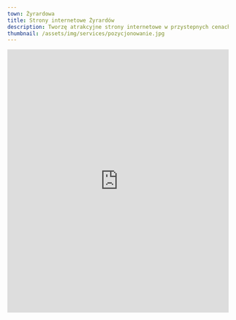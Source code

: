 ```yaml
---
town: Żyrardowa
title: Strony internetowe Żyrardów
description: Tworzę atrakcyjne strony internetowe w przystepnych cenach dla firm z Żyrardowa. Zadzwoń do mnie +48 788 660 190
thumbnail: /assets/img/services/pozycjonowanie.jpg
---
```


<iframe src="https://www.google.com/maps/embed?pb=!1m18!1m12!1m3!1d39253.50762582043!2d20.399179356716452!3d52.05525554540511!2m3!1f0!2f0!3f0!3m2!1i1024!2i768!4f13.1!3m3!1m2!1s0x471944c794a8145b%3A0x81ced2f5df4d3278!2zOTYtMzAwIMW7eXJhcmTDs3c!5e0!3m2!1spl!2spl!4v1682842221606!5m2!1spl!2spl" width="100%" height="600" style="border:0;" allowfullscreen="" loading="lazy" referrerpolicy="no-referrer-when-downgrade"></iframe>
